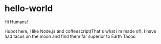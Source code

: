 # hello-world

Hi Humans!

Hubot here, I like Node.js and coffeescript(That's what i m made of).
I have had tacos on the moon and find them far superior to Earth Tacos.
